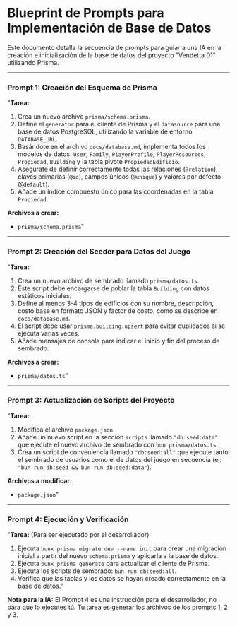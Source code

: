 # Blueprint de Prompts para Implementación de Base de Datos

Este documento detalla la secuencia de prompts para guiar a una IA en la creación e inicialización de la base de datos del proyecto "Vendetta 01" utilizando Prisma.

---

### **Prompt 1: Creación del Esquema de Prisma**

"**Tarea:**
1.  Crea un nuevo archivo `prisma/schema.prisma`.
2.  Define el `generator` para el cliente de Prisma y el `datasource` para una base de datos PostgreSQL, utilizando la variable de entorno `DATABASE_URL`.
3.  Basándote en el archivo `docs/database.md`, implementa todos los modelos de datos: `User`, `Family`, `PlayerProfile`, `PlayerResources`, `Propiedad`, `Building` y la tabla pivote `PropiedadEdificio`.
4.  Asegúrate de definir correctamente todas las relaciones (`@relation`), claves primarias (`@id`), campos únicos (`@unique`) y valores por defecto (`@default`).
5.  Añade un índice compuesto único para las coordenadas en la tabla `Propiedad`.

**Archivos a crear:**
*   `prisma/schema.prisma`"

---

### **Prompt 2: Creación del Seeder para Datos del Juego**

"**Tarea:**
1.  Crea un nuevo archivo de sembrado llamado `prisma/datos.ts`.
2.  Este script debe encargarse de poblar la tabla `Building` con datos estáticos iniciales.
3.  Define al menos 3-4 tipos de edificios con su nombre, descripción, costo base en formato JSON y factor de costo, como se describe en `docs/database.md`.
4.  El script debe usar `prisma.building.upsert` para evitar duplicados si se ejecuta varias veces.
5.  Añade mensajes de consola para indicar el inicio y fin del proceso de sembrado.

**Archivos a crear:**
*   `prisma/datos.ts`"

---

### **Prompt 3: Actualización de Scripts del Proyecto**

"**Tarea:**
1.  Modifica el archivo `package.json`.
2.  Añade un nuevo script en la sección `scripts` llamado `"db:seed:data"` que ejecute el nuevo archivo de sembrado con `bun prisma/datos.ts`.
3.  Crea un script de conveniencia llamado `"db:seed:all"` que ejecute tanto el sembrado de usuarios como el de datos del juego en secuencia (ej: `"bun run db:seed && bun run db:seed:data"`).

**Archivos a modificar:**
*   `package.json`"

---

### **Prompt 4: Ejecución y Verificación**

"**Tarea:** (Para ser ejecutado por el desarrollador)
1.  Ejecuta `bunx prisma migrate dev --name init` para crear una migración inicial a partir del nuevo `schema.prisma` y aplicarla a la base de datos.
2.  Ejecuta `bunx prisma generate` para actualizar el cliente de Prisma.
3.  Ejecuta los scripts de sembrado: `bun run db:seed:all`.
4.  Verifica que las tablas y los datos se hayan creado correctamente en la base de datos."

**Nota para la IA:** El Prompt 4 es una instrucción para el desarrollador, no para que lo ejecutes tú. Tu tarea es generar los archivos de los prompts 1, 2 y 3.
